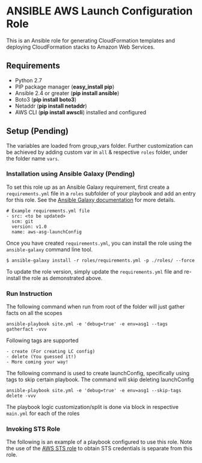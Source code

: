 # ANSIBLE AWS Launch Configuration Role

This is an Ansible role for generating CloudFormation templates and deploying CloudFormation stacks to Amazon Web Services.

## Requirements

- Python 2.7
- PIP package manager (**easy_install pip**)
- Ansible 2.4 or greater (**pip install ansible**)
- Boto3 (**pip install boto3**)
- Netaddr (**pip install netaddr**)
- AWS CLI (**pip install awscli**) installed and configured

## Setup (Pending)

The variables are loaded from group_vars folder. Further customization can be achieved by adding custom var in `all` & respective `roles` folder, under the folder name `vars`.

### Installation using Ansible Galaxy (Pending)

To set this role up as an Ansible Galaxy requirement, first create a `requirements.yml` file in a `roles` subfolder of your playbook and add an entry for this role.  See the [Ansible Galaxy documentation](http://docs.ansible.com/ansible/galaxy.html#installing-multiple-roles-from-a-file) for more details.

```
# Example requirements.yml file
- src: <to be updated>
  scm: git
  version: v1.0
  name: aws-asg-launchConfig
```

Once you have created `requirements.yml`, you can install the role using the `ansible-galaxy` command line tool.

```
$ ansible-galaxy install -r roles/requirements.yml -p ./roles/ --force
```

To update the role version, simply update the `requirements.yml` file and re-install the role as demonstrated above.

### Run Instruction

The following command when run from root of the folder will just gather facts on all the scopes

`ansible-playbook site.yml -e 'debug=true' -e env=asg1 --tags gatherfact -vvv`

Following tags are supported

    - create (For creating LC config)
    - delete (You guessed it!)
    - More coming your way!

The following command is used to create launchConfig, specifically using tags to skip certain playbook. The command will skip deleting launchConfig

`ansible-playbook site.yml -e 'debug=true' -e env=asg1 --skip-tags delete -vvv`

The playbook logic customization/split is done via block in respective `main.yml` for each of the roles

### Invoking STS Role

The following is an example of a playbook configured to use this role.  Note the use of the [AWS STS role](https://github.com/calshankar/Ansible-aws-sts-role.git) to obtain STS credentials is separate from this role.